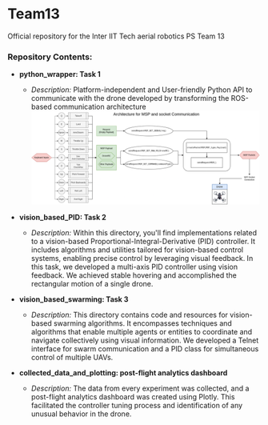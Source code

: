 # Team13

Official repository for the Inter IIT Tech aerial robotics PS Team 13

### Repository Contents:

- **python_wrapper: Task 1**
   - *Description:* Platform-independent and User-friendly Python API to communicate with the drone developed by transforming the ROS-based communication architecture
     ![Communication Architecture](https://github.com/akshatnagar50/Vision-Based-Drone-Controller/blob/main/python_wrapper/final_msp_fc.png)


- **vision_based_PID: Task 2**
   - *Description:* Within this directory, you'll find implementations related to a vision-based Proportional-Integral-Derivative (PID) controller. It includes algorithms and utilities tailored for vision-based control systems, enabling precise control by leveraging visual feedback. In this task, we developed a multi-axis PID controller using vision feedback. We achieved stable hovering and accomplished the rectangular motion of a single drone.

- **vision_based_swarming: Task 3**
   - *Description:* This directory contains code and resources for vision-based swarming algorithms. It encompasses techniques and algorithms that enable multiple agents or entities to coordinate and navigate collectively using visual information. We developed a Telnet interface for swarm communication and a PID class for simultaneous control of multiple UAVs. 
 
- **collected_data_and_plotting: post-flight analytics dashboard**
   - *Description:* The data from every experiment was collected, and a post-flight analytics dashboard was created using Plotly. This facilitated the controller tuning process and identification of any unusual behavior in the drone.
